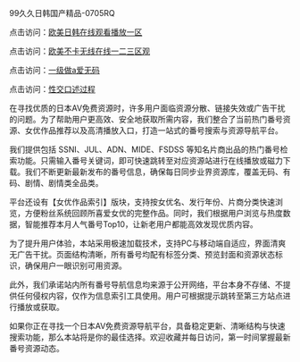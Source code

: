 99久久日韩国产精品-0705RQ

点击访问：<a href="https://rtj-3zo.pages.dev/">欧美日韩在线观看播放一区</a>

点击访问：<a href="https://vassv.pages.dev/">欧美不卡无线在线一二三区观</a>

点击访问：<a href="https://gsd-agv.pages.dev/">一级做a爱无码</a>

点击访问：<a href="https://gda-c7m.pages.dev/">性交口述过程</a>

在寻找优质的日本AV免费资源时，许多用户面临资源分散、链接失效或广告干扰的问题。为了帮助用户更高效、安全地获取所需内容，我们整合了当前热门番号资源、女优作品推荐以及高清播放入口，打造一站式的番号搜索与资源导航平台。

我们提供包括 SSNI、JUL、ADN、MIDE、FSDSS 等知名片商出品的热门番号检索功能。只需输入番号关键词，即可快速跳转至对应资源站进行在线播放或磁力下载。我们不断更新最新发布的番号信息，确保每日同步业界资源库，覆盖无码、有码、剧情、剧情类全品类。

平台还设有【女优作品索引】版块，支持按女优名、发行年份、片商分类快速浏览，方便粉丝系统回顾所喜爱女优的完整作品。同时，我们根据用户浏览与热度数据，智能推荐本月人气番号Top10，让新老用户都能高效发现优质内容。

为了提升用户体验，本站采用极速加载技术，支持PC与移动端自适应，界面清爽无广告干扰。页面结构清晰，所有番号均配有标签分类、预览封面和资源状态标识，确保用户一眼识别可用资源。

此外，我们承诺站内所有番号导航信息均来源于公开网络，平台本身不存储、不提供任何侵权内容，仅作为信息索引工具使用。用户可根据提示跳转至第三方站点进行播放或获取。

如果你正在寻找一个日本AV免费资源导航平台，具备稳定更新、清晰结构与快速搜索功能，那么本站将是你的最佳选择。欢迎收藏并每日访问，第一时间掌握最新番号资源动态。

<span style="display:none;">[Canonical link](https://github.com/E20250705/So-1 ）</span>
